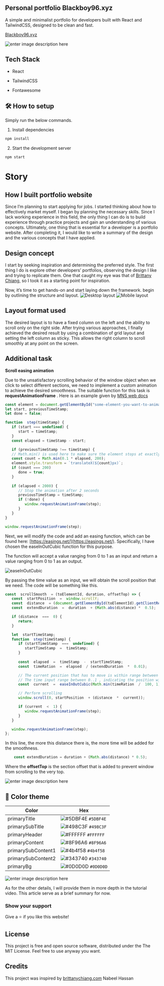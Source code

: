 ## Personal portfolio Blackboy96.xyz

A simple and minimalist portfolio for developers built with React and TailwindCSS, designed to be clean and fast.

[Blackboy96.xyz](https://blackboy96.xyz/)

![enter image description here](https://github.com/tOxicV4p0r/portfolio-v2/blob/main/static/demo.gif?raw=true)

  

## Tech Stack

  

- React

- TailwindCSS

- Fontawesome

  

## 🛠 How to setup

Simply run the below commands.

1. Install dependencies

```sh
npm install
```

2. Start the development server

```sh
npm start
```

# Story
## How I built portfolio website
Since I’m planning to start applying for jobs. I started thinking about how to effectively market myself. I began by planning the necessary skills. Since I lack working experience in this field, the only thing I can do is to build experience through practice projects and gain an understanding of various concepts. Ultimately, one thing that is essential for a developer is a portfolio website. After completing it, I would like to write a summary of the design and the various concepts that I have applied.

## Design concept

I start by seeking inspiration and determining the preferred style. The first thing I do is explore other developers’ portfolios, observing the design I like and trying to replicate them. One that caught my eye was that of  [Brittany Chiang](https://brittanychiang.com/), so I took it as a starting point for inspiration.

Now, it’s time to get hands-on and start laying down the framework. begin by outlining the structure and layout.
![Desktop layout](https://github.com/tOxicV4p0r/portfolio-v2/blob/main/static/S__19857414.jpg?raw=true)
![Mobile layout](https://github.com/tOxicV4p0r/portfolio-v2/blob/main/static/S__19857413.jpg?raw=true)

## Layout format used
The desired layout is to have a fixed column on the left and the ability to scroll only on the right side. After trying various approaches, I finally achieved the desired result by using a combination of grid layout and setting the left column as sticky. This allows the right column to scroll smoothly at any point on the screen.

## Additional task

**Scroll easing animation**

Due to the unsatisfactory scrolling behavior of the window object when we click to select different sections, we need to implement a custom animation to achieve the desired smoothness. The suitable function for this task is  **requestAnimationFrame** . Here is an example given by  [MNS web docs](https://developer.mozilla.org/en-US/docs/Web/API/window/requestAnimationFrame)

```javascript
const element = document.getElementById("some-element-you-want-to-animate");  
let start, previousTimeStamp;  
let done = false;  

function  step(timeStamp) {  
   if (start === undefined) {  
      start = timeStamp;  
   }  
   const elapsed = timeStamp - start;  

   if (previousTimeStamp !== timeStamp) {  
   // Math.min() is used here to make sure the element stops at exactly 200px  
   const count = Math.min(0.1 * elapsed, 200);  
   element.style.transform = `translateX(${count}px)`;  
   if (count === 200) 
      done = true;  
   }  
   
   if (elapsed < 2000) {  
      // Stop the animation after 2 seconds  
      previousTimeStamp = timeStamp;  
      if (!done) {  
         window.requestAnimationFrame(step);  
      }  
   }  
}  

window.requestAnimationFrame(step);
```

Next, we will modify the code and add an easing function, which can be found here:  [https://easings.net/](https://easings.net/). Specifically, I have chosen the easeInOutCubic function for this purpose.

The function will accept a value ranging from 0 to 1 as an input and return a value ranging from 0 to 1 as an output.

![easeInOutCubic](https://github.com/tOxicV4p0r/portfolio-v2/blob/main/static/S__19857415.jpg?raw=true)

By passing the time value as an input, we will obtain the scroll position that we need. The code will be something like this.

```javascript
const  scrollSmooth  = (toElementId, duration, offsetTop) => {
   const  startPosition  =  window.scrollY;
   const  distance  = (document.getElementById(toElementId).getClientRects()[0].top) -  offsetTop;
   const  extendDuration  =  duration  + (Math.abs(distance) *  0.5);

   if (distance  ===  0) {   
      return;
   }

   let  startTimeStamp;
   function  step(timeStamp) {
      if (startTimeStamp  ===  undefined) {
         startTimeStamp  =  timeStamp;
      }
      
      const  elapsed  =  timeStamp  -  startTimeStamp;
      const  timeRation  =  elapsed  / (extendDuration  *  0.01);

      // The current position that has to move is within range between 0..1
      // The time input range between 0..1 , indicating the position within the animation.
      const  current  =  easeInOutCubic(Math.min(timeRation  /  100, 1));

      // Perform scrolling
      window.scroll(0, startPosition  + (distance  *  current));

      if (current  <  1) {
         window.requestAnimationFrame(step);
      }
   }

   window.requestAnimationFrame(step);
};
```
In this line, the more this distance there is, the more time will be added for the smoothness.
```javascript
    const extendDuration = duration + (Math.abs(distance) * 0.5);
```

Where the  **offsetTop** is the section offset that is added to prevent window from scrolling to the very top.

![enter image description here](https://github.com/tOxicV4p0r/portfolio-v2/blob/main/static/S__19857416.jpg?raw=true)

## 🎨 Color theme

| Color | Hex |
| -------------- | ------------------------------------------------------------------ |
| primaryTitle | ![#5DBF4E](https://via.placeholder.com/10/5DBF4E?text=+) `#5DBF4E` |
| primarySubTitle| ![#498C3F](https://via.placeholder.com/10/498C3F?text=+) `#498C3F` |
| primaryHeader | ![#FFFFFF](https://via.placeholder.com/10/FFFFFF?text=+) `#FFFFFF` |
| primaryContent | ![#8F96A6](https://via.placeholder.com/10/8F96A6?text=+) `#8F96A6` |
| primarySubContent1| ![#4b4f58](https://via.placeholder.com/10/4b4f58?text=+) `#4b4f58` |
| primarySubContent2| ![#343740](https://via.placeholder.com/10/ccd6f6?text=+) `#343740` |
| primaryBg | ![#0D0D0D](https://via.placeholder.com/10/0D0D0D?text=+) `#0D0D0D` |

![enter image description here](https://raw.githubusercontent.com/tOxicV4p0r/portfolio-v2/main/static/Color-UI_UX.jpg)

As for the other details, I will provide them in more depth in the tutorial video. This article serve as a brief summary for now.


### Show your support
Give a ⭐ if you like this website!

## License

This project is free and open source software, distributed under the The MIT License. Feel free to use anyway you want.

## Credits

This project was inspired by [brittanychiang.com](https://brittanychiang.com/)
Nabeel Hassan
